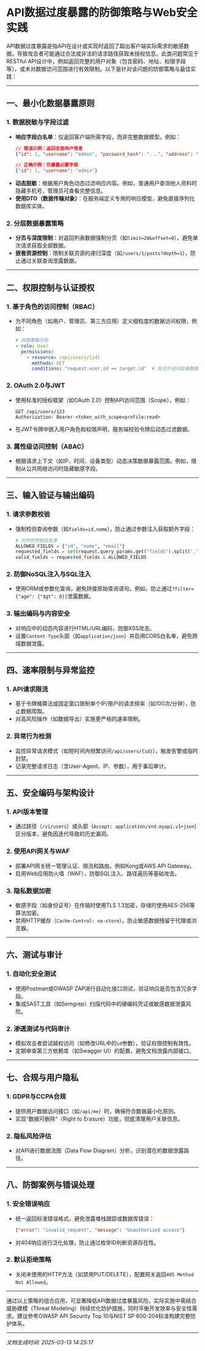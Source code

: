 

# API数据过度暴露的防御策略与Web安全实践

API数据过度暴露是指API在设计或实现时返回了超出客户端实际需求的敏感数据，导致攻击者可能通过合法或非法的请求路径获取未授权信息。此类问题常见于RESTful API设计中，例如返回完整的用户对象（包含密码、地址、权限字段等），或未对数据访问范围进行有效限制。以下是针对该问题的防御策略与最佳实践：

---

## 一、最小化数据暴露原则

### 1. **数据脱敏与字段过滤**
   - **响应字段白名单**：仅返回客户端所需字段，而非完整数据模型。例如：
     ```json
     // 错误示例：返回全部用户信息
     {"id": 1, "username": "admin", "password_hash": "...", "address": "..."}
     
     // 正确示例：仅暴露必要字段
     {"id": 1, "username": "admin"}
     ```
   - **动态脱敏**：根据用户角色动态过滤响应内容。例如，普通用户查询他人资料时隐藏手机号，管理员可查看完整信息。
   - **使用DTO（数据传输对象）**：在服务端定义专用的响应模型，避免直接序列化数据库实体。

### 2. **分层数据暴露策略**
   - **分页与深度限制**：对返回列表数据强制分页（如`limit=20&offset=0`），避免单次请求获取全部数据。
   - **嵌套资源控制**：限制关联资源的递归深度（如`/users/1/posts?depth=1`），防止通过关联查询泄露数据。

---

## 二、权限控制与认证授权

### 1. **基于角色的访问控制（RBAC）**
   - 为不同角色（如用户、管理员、第三方应用）定义细粒度的数据访问权限，例如：
     ```yaml
     # 权限策略示例
     - role: User
       permissions:
         - resource: /api/users/{id}
           methods: GET
           conditions: "request.user.id == target.id"  # 仅允许访问自身数据
     ```

### 2. **OAuth 2.0与JWT**
   - 使用标准的授权框架（如OAuth 2.0）控制API访问范围（Scope），例如：
     ```http
     GET /api/users/123
     Authorization: Bearer <token_with_scope=profile:read>
     ```
   - 在JWT令牌中嵌入用户角色和权限声明，服务端校验令牌后动态过滤数据。

### 3. **属性级访问控制（ABAC）**
   - 根据请求上下文（如IP、时间、设备类型）动态决策数据暴露范围。例如，限制从公共网络访问时隐藏敏感字段。

---

## 三、输入验证与输出编码

### 1. **请求参数校验**
   - 强制校验查询参数（如`fields=id,name`），防止通过参数注入获取额外字段：
     ```python
     # 允许的字段白名单
     ALLOWED_FIELDS = {"id", "name", "email"}
     requested_fields = set(request.query_params.get("fields").split(','))
     valid_fields = requested_fields & ALLOWED_FIELDS
     ```

### 2. **防御NoSQL注入与SQL注入**
   - 使用ORM或参数化查询，避免拼接原始查询语句。例如，防止通过`?filter={"age": {"$gt": 0}}`泄露数据。

### 3. **输出编码与内容安全**
   - 对响应中的动态内容进行HTML/URL编码，防御XSS攻击。
   - 设置`Content-Type`头部（如`application/json`）并启用CORS白名单，避免跨域数据泄露。

---

## 四、速率限制与异常监控

### 1. **API请求限流**
   - 基于令牌桶算法或固定窗口限制单个IP/用户的请求频率（如100次/分钟），防止数据爬取。
   - 对高风险操作（如数据导出）实施更严格的速率限制。

### 2. **异常行为检测**
   - 监控异常请求模式（如短时间内频繁访问`/api/users/{id}`），触发告警或临时封禁。
   - 记录完整请求日志（含User-Agent、IP、参数），用于事后审计。

---

## 五、安全编码与架构设计

### 1. **API版本管理**
   - 通过路径（`/v1/users`）或头部（`Accept: application/vnd.myapi.v1+json`）区分版本，避免因迭代导致的历史漏洞。

### 2. **使用API网关与WAF**
   - 部署API网关统一管理认证、限流和路由，例如Kong或AWS API Gateway。
   - 启用Web应用防火墙（WAF），防御SQL注入、路径遍历等基础攻击。

### 3. **隐私数据加密**
   - 敏感字段（如身份证号）在传输时使用TLS 1.3加密，存储时使用AES-256等算法加密。
   - 禁用HTTP缓存（`Cache-Control: no-store`），防止敏感数据残留于代理或浏览器。

---

## 六、测试与审计

### 1. **自动化安全测试**
   - 使用Postman或OWASP ZAP进行自动化接口测试，验证响应是否包含冗余字段。
   - 集成SAST工具（如Semgrep）扫描代码中的硬编码凭证或敏感数据泄露风险。

### 2. **渗透测试与代码审计**
   - 模拟攻击者尝试越权访问（如修改URL中的`id`参数），验证权限控制有效性。
   - 定期审查第三方依赖库（如Swagger UI）的配置，避免文档泄露内部接口。

---

## 七、合规与用户隐私

### 1. **GDPR与CCPA合规**
   - 提供用户数据访问接口（如`/api/me`）时，确保符合数据最小化原则。
   - 实现“数据可删除”（Right to Erasure）功能，彻底清理用户关联信息。

### 2. **隐私风险评估**
   - 对API进行数据流图（Data Flow Diagram）分析，识别潜在的数据泄露路径。

---

## 八、防御案例与错误处理

### 1. **安全错误响应**
   - 统一返回标准错误格式，避免泄露堆栈跟踪或数据库错误：
     ```json
     {"error": "invalid_request", "message": "Unauthorized access"}
     ```
   - 对404响应进行泛化处理，防止通过枚举ID判断资源存在性。

### 2. **默认拒绝策略**
   - 关闭未使用的HTTP方法（如禁用PUT/DELETE），配置网关返回`405 Method Not Allowed`。

---

通过以上策略的组合应用，可显著降低API数据过度暴露风险。实际实施中需结合威胁建模（Threat Modeling）持续优化防护措施，同时平衡开发效率与安全性需求。建议参考OWASP API Security Top 10与NIST SP 800-204标准构建完整防护体系。

---

*文档生成时间: 2025-03-13 14:25:17*












